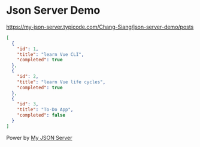 # Json Server Demo
https://my-json-server.typicode.com/Chang-Siang/json-server-demo/posts

```json
[
  {
    "id": 1,
    "title": "learn Vue CLI",
    "completed": true
  },
  {
    "id": 2,
    "title": "learn Vue life cycles",
    "completed": true
  },
  {
    "id": 3,
    "title": "To-Do App",
    "completed": false
  }
]
```

Power by [My JSON Server](https://my-json-server.typicode.com/)
